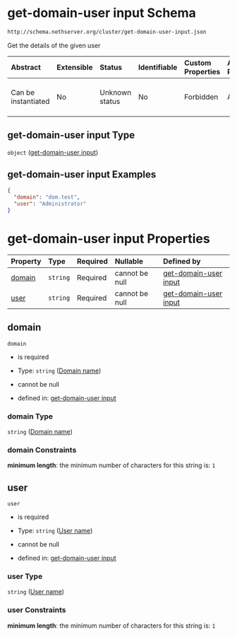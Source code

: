 # get-domain-user input Schema

```txt
http://schema.nethserver.org/cluster/get-domain-user-input.json
```

Get the details of the given user

| Abstract            | Extensible | Status         | Identifiable | Custom Properties | Additional Properties | Access Restrictions | Defined In                                                                              |
| :------------------ | :--------- | :------------- | :----------- | :---------------- | :-------------------- | :------------------ | :-------------------------------------------------------------------------------------- |
| Can be instantiated | No         | Unknown status | No           | Forbidden         | Allowed               | none                | [get-domain-user-input.json](cluster/get-domain-user-input.json "open original schema") |

## get-domain-user input Type

`object` ([get-domain-user input](get-domain-user-input.md))

## get-domain-user input Examples

```json
{
  "domain": "dom.test",
  "user": "Administrator"
}
```

# get-domain-user input Properties

| Property          | Type     | Required | Nullable       | Defined by                                                                                                                                                    |
| :---------------- | :------- | :------- | :------------- | :------------------------------------------------------------------------------------------------------------------------------------------------------------ |
| [domain](#domain) | `string` | Required | cannot be null | [get-domain-user input](get-domain-user-input-properties-domain-name.md "http://schema.nethserver.org/cluster/get-domain-user-input.json#/properties/domain") |
| [user](#user)     | `string` | Required | cannot be null | [get-domain-user input](get-domain-user-input-properties-user-name.md "http://schema.nethserver.org/cluster/get-domain-user-input.json#/properties/user")     |

## domain



`domain`

*   is required

*   Type: `string` ([Domain name](get-domain-user-input-properties-domain-name.md))

*   cannot be null

*   defined in: [get-domain-user input](get-domain-user-input-properties-domain-name.md "http://schema.nethserver.org/cluster/get-domain-user-input.json#/properties/domain")

### domain Type

`string` ([Domain name](get-domain-user-input-properties-domain-name.md))

### domain Constraints

**minimum length**: the minimum number of characters for this string is: `1`

## user



`user`

*   is required

*   Type: `string` ([User name](get-domain-user-input-properties-user-name.md))

*   cannot be null

*   defined in: [get-domain-user input](get-domain-user-input-properties-user-name.md "http://schema.nethserver.org/cluster/get-domain-user-input.json#/properties/user")

### user Type

`string` ([User name](get-domain-user-input-properties-user-name.md))

### user Constraints

**minimum length**: the minimum number of characters for this string is: `1`
